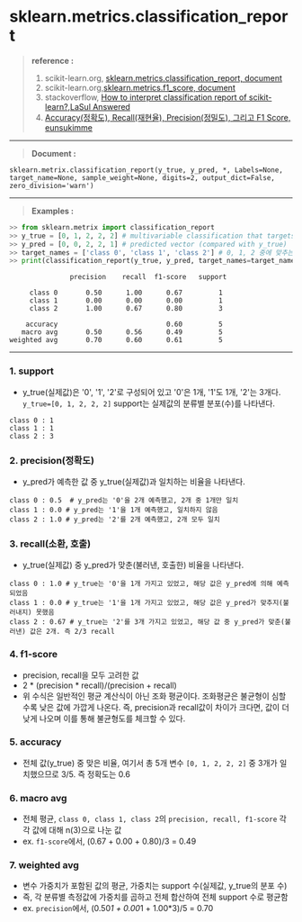 # sklearn.metrics.classification_report
> **reference :**
> 1. scikit-learn.org, [sklearn.metrics.classification_report, document](https://scikit-learn.org/stable/modules/generated/sklearn.metrics.classification_report.html)
> 2. scikit-learn.org,[sklearn.metrics.f1_score, document](https://scikit-learn.org/stable/modules/generated/sklearn.metrics.f1_score.html)
> 3. stackoverflow, [How to interpret classification report of scikit-learn?,LaSul Answered](https://datascience.stackexchange.com/questions/64441/how-to-interpret-classification-report-of-scikit-learn#)
> 4. [Accuracy(정확도), Recall(재현율), Precision(정밀도), 그리고 F1 Score, eunsukimme](https://eunsukimme.github.io/ml/2019/10/21/Accuracy-Recall-Precision-F1-score/)
---
> **Document :**
```
sklearn.metrix.classification_report(y_true, y_pred, *, Labels=None, target_name=None, sample_weight=None, digits=2, output_dict=False, zero_division='warn')
```
---
> **Examples :**
```python
>> from sklearn.metrix import classification_report
>> y_true = [0, 1, 2, 2, 2] # multivariable classification that targets are '0 or 1 or 2'
>> y_pred = [0, 0, 2, 2, 1] # predicted vector (compared with y_true)
>> target_names = ['class 0', 'class 1', 'class 2'] # 0, 1, 2 중에 맞추는 분류 문제
>> print(classification_report(y_true, y_pred, target_names=target_names))
```
```
               precision    recall  f1-score   support

     class 0       0.50      1.00      0.67         1
     class 1       0.00      0.00      0.00         1
     class 2       1.00      0.67      0.80         3

    accuracy                           0.60         5
   macro avg       0.50      0.56      0.49         5
weighted avg       0.70      0.60      0.61         5
```

---
### 1. support
- y_true(실제값)은 '0', '1', '2'로 구성되어 있고 '0'은 1개, '1'도 1개, '2'는 3개다. ```y_true=[0, 1, 2, 2, 2]``` support는 실제값의 분류별 분포(수)를 나타낸다.

```
class 0 : 1
class 1 : 1
class 2 : 3
```

### 2. precision(정확도)
- y_pred가 예측한 값 중 y_true(실제값)과 일치하는 비율을 나타낸다.
```
class 0 : 0.5  # y_pred는 '0'을 2개 예측했고, 2개 중 1개만 일치
class 1 : 0.0 # y_pred는 '1'을 1개 예측했고, 일치하지 않음
class 2 : 1.0 # y_pred는 '2'를 2개 예측했고, 2개 모두 일치
```

### 3. recall(소환, 호출)
- y_true(실제값) 중 y_pred가 맞춘(불러낸, 호출한) 비율을 나타낸다.
```
class 0 : 1.0 # y_true는 '0'을 1개 가지고 있었고, 해당 값은 y_pred에 의해 예측되었음
class 1 : 0.0 # y_true는 '1'을 1개 가지고 있었고, 해당 값은 y_pred가 맞추지(불러내지) 못했음
class 2 : 0.67 # y_true는 '2'를 3개 가지고 있었고, 해당 값 중 y_pred가 맞춘(불러낸) 값은 2개. 즉 2/3 recall
```

### 4. f1-score
- precision, recall을 모두 고려한 값
- 2 * (precision * recall)/(precision + recall)
- 위 수식은 일반적인 평균 계산식이 아닌 조화 평균이다. 조화평균은 불균형이 심할 수록 낮은 값에 가깝게 나온다. 즉, precision과 recall값이 차이가 크다면, 값이 더 낮게 나오며 이를 통해 불균형도를 체크할 수 있다.

### 5. accuracy
- 전체 값(y_true) 중 맞은 비율, 여기서 총 5개 변수 ```[0, 1, 2, 2, 2]``` 중 3개가 일치했으므로 3/5. 즉 정확도는 0.6

### 6. macro avg
- 전체 평균, ```class 0, class 1, class 2```의 ```precision, recall, f1-score``` 각각 값에 대해 n(3)으로 나눈 값
- ex. ```f1-score```에서, (0.67 + 0.00 + 0.80)/3 = 0.49

### 7. weighted avg
- 변수 가중치가 포함된 값의 평균, 가중치는 support 수(실제값, y_true의 분포 수)
- 즉, 각 분류별 측정값에 가중치를 곱하고 전체 합산하여 전체 support 수로 평균함
- ex. ```precision```에서, (0.50*1 + 0.00*1 + 1.00*3)/5 = 0.70


